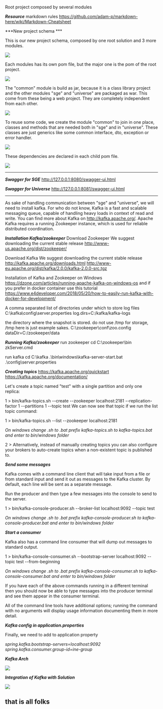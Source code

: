 Root project composed by several modules

***Resource***
markdown rules
https://github.com/adam-p/markdown-here/wiki/Markdown-Cheatsheet

***New project schema ***

This is our new project schema, composed by one root solution and 3 more modules.

![](images/ine-project.PNG?raw=true)

Each modules has   its own pom file, but the major one is the pom of the root project.

![](images/ine-project-files.PNG?raw=true)

The "common" module is build as jar, because it is a class library project and the other modules "sge" and "universe" are packaged as war. This come from these being a web project. They are completely independent from each other.

![](images/ine-project-packge.PNG?raw=true)

To reuse some code, we create the module "common" to join in one place, classes and methods that are needed both in "sge" and in "universe". These classes are just generics like some common interface, dto, exception or error handler.

![](images/ine-project-sge-common-dependency.PNG?raw=true)

These dependencies are declared in each child pom file.

![](images/ine-project-universe-common-dependency.PNG?raw=true)

---

***Swagger for SGE***
http://127.0.0.1:8080/swagger-ui.html

***Swagger for Universe***
http://127.0.0.1:8081/swagger-ui.html

---
As sake of handling communication between "sge" and "universe", we will need to install kafka. For who do not know, Kafka is a fast and scalable messaging queue, capable of handling heavy loads in context of read and write. You can find more about Kafka on http://kafka.apache.org/. Apache Kafka requires a running Zookeeper instance, which is used for reliable distributed coordination.

***Installation Kafka/zookeeper***
Download Zookeeper
We suggest downloading the current stable release
http://www-us.apache.org/dist/zookeeper/

Download Kafka
We suggest downloading the current stable release
http://kafka.apache.org/downloads.html
http://www-eu.apache.org/dist/kafka/2.0.0/kafka-2.0.0-src.tgz

Installation of Kafka and Zookeeper on Windows
https://dzone.com/articles/running-apache-kafka-on-windows-os
and if you prefer in docker container use this tutorial https://www.e4developer.com/2018/05/20/how-to-easily-run-kafka-with-docker-for-development/ 

A comma separated list of directories under which to store log files
C:\kafka\config\server.properties
log.dirs=C:/kafka/kafka-logs

the directory where the snapshot is stored.
do not use /tmp for storage, /tmp here is just 
example sakes.
C:\zookeeper\conf\zoo.config
dataDir=C:/zookeeper/data

***Running Kafka/zookeeper***
run zookeeper 
cd C:\zookeeper\bin
zkServer.cmd
 
run kafka
cd C:\kafka
.\bin\windows\kafka-server-start.bat .\config\server.properties


***Creating topics***
https://kafka.apache.org/quickstart
https://kafka.apache.org/documentation/

Let's create a topic named "test" with a single partition and only one replica:

1 > bin/kafka-topics.sh --create --zookeeper localhost:2181 --replication-factor 1 --partitions 1 --topic test
We can now see that topic if we run the list topic command:

1 > bin/kafka-topics.sh --list --zookeeper localhost:2181

*On windows change .sh to .bat prefix kafka-topics.sh to kafka-topics.bat and enter to bin/windows folder*

2 > Alternatively, instead of manually creating topics you can also configure your brokers to auto-create topics when a non-existent topic is published to.


***Send some messages***

Kafka comes with a command line client that will take input from a file or from standard input and send it out as messages to the Kafka cluster. By default, each line will be sent as a separate message.

Run the producer and then type a few messages into the console to send to the server.

1 > bin/kafka-console-producer.sh --broker-list localhost:9092 --topic test

*On windows change .sh to .bat prefix kafka-console-producer.sh to kafka-console-producer.bat and enter to bin/windows folder*

***Start a consumer***

Kafka also has a command line consumer that will dump out messages to standard output.

1 > bin/kafka-console-consumer.sh --bootstrap-server localhost:9092 --topic test --from-beginning

*On windows change .sh to .bat prefix kafka-console-consumer.sh to kafka-console-consumer.bat and enter to bin/windows folder*

If you have each of the above commands running in a different terminal then you should now be able to type messages into the producer terminal and see them appear in the consumer terminal.

All of the command line tools have additional options; running the command with no arguments will display usage information documenting them in more detail.

***Kafka config in application.properties***

Finally, we need to add to application property

*spring.kafka.bootstrap-servers=localhost:9092*
*spring.kafka.consumer.group-id=ine-group*

***Kafka Arch***

![](images/kafka-components.png?raw=true)

***Integration of Kafka with Solution***

![](images/kafka-integration.png?raw=true)

that is all folks
---
